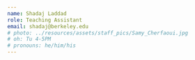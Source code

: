 ```yaml
---
name: Shadaj Laddad
role: Teaching Assistant
email: shadaj@berkeley.edu
# photo: ../resources/assets/staff_pics/Samy_Cherfaoui.jpg
# oh: Tu 4-5PM
# pronouns: he/him/his
---
```

